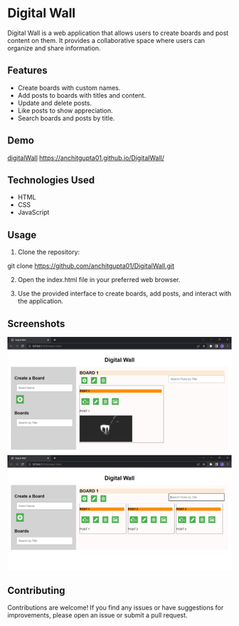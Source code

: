 # Digital Wall

Digital Wall is a web application that allows users to create boards and post content on them. It provides a collaborative space where users can organize and share information.

## Features

- Create boards with custom names.
- Add posts to boards with titles and content.
- Update and delete posts.
- Like posts to show appreciation.
- Search boards and posts by title.


## Demo
   <a href="http://digitalwall.rf.gd/?i=1">digitalWall</a>
   <a href=" https://anchitgupta01.github.io/DigitalWall/"> https://anchitgupta01.github.io/DigitalWall/</a>

## Technologies Used

- HTML
- CSS
- JavaScript

## Usage

1. Clone the repository:

git clone https://github.com/anchitgupta01/DigitalWall.git


2. Open the index.html file in your preferred web browser.

3. Use the provided interface to create boards, add posts, and interact with the application.

## Screenshots

 <img src="screenshots/Screenshot1.png" >
    <img src="screenshots/Screenshot2.png" >

## Contributing

Contributions are welcome! If you find any issues or have suggestions for improvements, please open an issue or submit a pull request.




